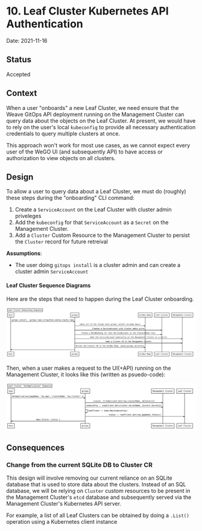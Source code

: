# 10. Leaf Cluster Kubernetes API Authentication

Date: 2021-11-16

## Status

Accepted

## Context

When a user "onboards" a new Leaf Cluster, we need ensure that the Weave GitOps API deployment running on the Management Cluster can query data about the objects on the Leaf Cluster. At present, we would have to rely on the user's local `kubeconfig` to provide all necessary authentication credentials to query multiple clusters at once.

This approach won't work for most use cases, as we cannot expect every user of the WeGO UI (and subsequently API) to have access or authorization to view objects on all clusters.

## Design

To allow a user to query data about a Leaf Cluster, we must do (roughly) these steps during the "onboarding" CLI command:

1. Create a `ServiceAccount` on the Leaf Cluster with cluster admin priveleges
2. Add the `kubeconfig` for that `ServiceAccount` as a `Secret` on the Management Cluster.
3. Add a `Cluster` Custom Resource to the Management Cluster to persist the `Cluster` record for future retreival

**Assumptions**:

- The user doing `gitops install` is a cluster admin and can create a cluster admin `ServiceAccount`

#### Leaf Cluster Sequence Diagrams

Here are the steps that need to happen during the Leaf Cluster onboarding.

![Leaf Cluster Installation Diagram](leaf-cluster-install.svg)

Then, when a user makes a request to the UI(+API) running on the Management Cluster, it looks like this (written as psuedo-code):

![Leaf Cluster Request Diagram](leaf-cluster-request.svg)

## Consequences

### Change from the current SQLite DB to Cluster CR

This design will involve removing our current reliance on an SQLite database that is used to store data about the clusters. Instead of an SQL database, we will be relying on `Cluster` custom resources to be present in the Management Cluster's `etcd` database and subsequently served via the Management Cluster's Kubernetes API server.

For example, a list of all Leaf Clusters can be obtained by doing a `.List()` operation using a Kubernetes client instance
